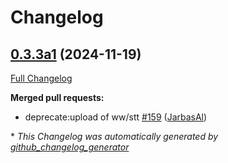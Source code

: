 # Changelog

## [0.3.3a1](https://github.com/OpenVoiceOS/ovos-dinkum-listener/tree/0.3.3a1) (2024-11-19)

[Full Changelog](https://github.com/OpenVoiceOS/ovos-dinkum-listener/compare/0.3.2...0.3.3a1)

**Merged pull requests:**

- deprecate:upload of ww/stt [\#159](https://github.com/OpenVoiceOS/ovos-dinkum-listener/pull/159) ([JarbasAl](https://github.com/JarbasAl))



\* *This Changelog was automatically generated by [github_changelog_generator](https://github.com/github-changelog-generator/github-changelog-generator)*
